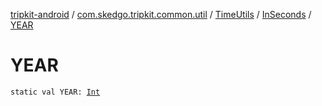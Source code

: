 [tripkit-android](../../../index.md) / [com.skedgo.tripkit.common.util](../../index.md) / [TimeUtils](../index.md) / [InSeconds](index.md) / [YEAR](./-y-e-a-r.md)

# YEAR

`static val YEAR: `[`Int`](https://kotlinlang.org/api/latest/jvm/stdlib/kotlin/-int/index.html)